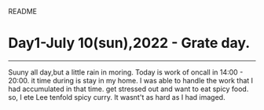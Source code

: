 README


# Day1-July 10(sun),2022 - Grate day.
---

Suuny all day,but a little rain in moring.
Today is work of oncall in 14:00 - 20:00.
it time during is stay in my home.
I was able to handle the work that I had accumulated in that time.
get stressed out and want to eat spicy food.
so, I ete Lee tenfold spicy curry.
It wasnt't as hard as I  had imaged.

